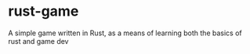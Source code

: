 # rust-game
A simple game written in Rust, as a means of learning both the basics of rust and game dev
